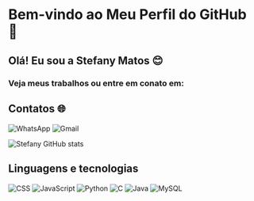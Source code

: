 # Bem-vindo ao Meu Perfil do GitHub 👋
## Olá! Eu sou a Stefany Matos 😊

### Veja meus trabalhos ou entre em conato em: 

## Contatos 🌐
<div style="display: inline_block><br/>
  <img align="center" alt="Instagram" src=" https://img.shields.io/badge/Instagram-E4405F?style=for-the-badge&logo=instagram&logoColor=white(https://www.instagram.com/stefanyy_mendonca/)"/>
  <img align="center" alt="WhatsApp" src=" https://img.shields.io/badge/WhatsApp-25D366?style=for-the-badge&logo=whatsapp&logoColor=white()"/>
  <img align="center" alt="Gmail" src="https://img.shields.io/badge/Gmail-D14836?style=for-the-badge&logo=gmail&logoColor=white(https://www.instagram.com/stefanyy_mendonca/)"/>
</div>

![Stefany GitHub stats](https://github-readme-stats.vercel.app/api?username=Sttefanyy&show_icons=true&theme=radical)

## Linguagens e tecnologias
<div style="display: inline_block><br/>
  <img align="center" alt="html5" src="https://img.shields.io/badge/HTML5-E34F26?style=for-the-badge&logo=html5&logoColor=white"/>
  <img align="center" alt="CSS" src="https://img.shields.io/badge/CSS-239120?&style=for-the-badge&logo=css3&logoColor=white"/>
  <img align="center" alt="JavaScript" src="https://img.shields.io/badge/JavaScript-323330?style=for-the-badge&logo=javascript&logoColor=F7DF1E"/>
  <img align="center" alt="Python" src="https://img.shields.io/badge/Python-14354C?style=for-the-badge&logo=python&logoColor=white"/>
  <img align="center" alt="C" src="https://img.shields.io/badge/C-00599C?style=for-the-badge&logo=c&logoColor=white"/>
  <img align="center" alt="Java" src="https://img.shields.io/badge/Java-ED8B00?style=for-the-badge&logo=openjdk&logoColor=white"/>
  <img align="center" alt="MySQL" src="https://img.shields.io/badge/MySQL-00000F?style=for-the-badge&logo=mysql&logoColor=white"/>
</div>


<!---
Sttefanyy/Sttefanyy is a ✨ special ✨ repository because its `README.md` (this file) appears on your GitHub profile.
You can click the Preview link to take a look at your changes.
--->
